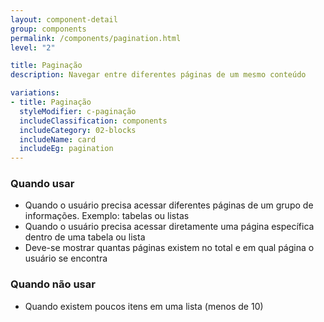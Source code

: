 ```yaml
---
layout: component-detail
group: components
permalink: /components/pagination.html
level: "2"

title: Paginação
description: Navegar entre diferentes páginas de um mesmo conteúdo

variations:
- title: Paginação
  styleModifier: c-paginação
  includeClassification: components
  includeCategory: 02-blocks
  includeName: card
  includeEg: pagination
---
```


### Quando usar
- Quando o usuário precisa acessar diferentes páginas de um grupo de informações. Exemplo: tabelas ou listas
- Quando o usuário precisa acessar diretamente uma página específica dentro de uma tabela ou lista
- Deve-se mostrar quantas páginas existem no total e em qual página o usuário se encontra

### Quando não usar
- Quando existem poucos itens em uma lista (menos de 10)
